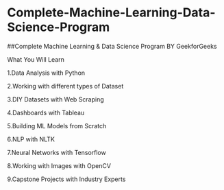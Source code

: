 # Complete-Machine-Learning-Data-Science-Program
##Complete Machine Learning &amp; Data Science Program BY GeekforGeeks

What You Will Learn



1.Data Analysis with Python

2.Working with different types of Dataset

3.DIY Datasets with Web Scraping

4.Dashboards with Tableau

5.Building ML Models from Scratch

6.NLP with NLTK 

7.Neural Networks with Tensorflow

8.Working with Images with OpenCV

9.Capstone Projects with Industry Experts

